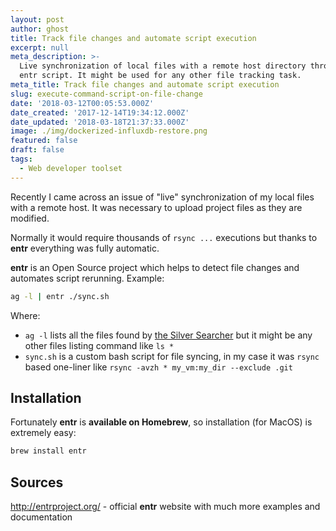 ```yaml
---
layout: post
author: ghost
title: Track file changes and automate script execution
excerpt: null
meta_description: >-
  Live synchronization of local files with a remote host directory through the
  entr script. It might be used for any other file tracking task.
meta_title: Track file changes and automate script execution
slug: execute-command-script-on-file-change
date: '2018-03-12T00:05:53.000Z'
date_created: '2017-12-14T19:34:12.000Z'
date_updated: '2018-03-18T21:37:33.000Z'
image: ./img/dockerized-influxdb-restore.png
featured: false
draft: false
tags:
  - Web developer toolset
---
```

Recently I came across an issue of "live" synchronization of my local files with a remote host. It was necessary to upload project files as they are modified.

Normally it would require thousands of `rsync ...` executions but thanks to **entr** everything was fully automatic.

**entr** is an Open Source project which helps to detect file changes and automates script rerunning. Example:

```sh
ag -l | entr ./sync.sh
```

Where:

- `ag -l` lists all the files found by [the Silver Searcher](https://github.com/ggreer/the_silver_searcher) but it might be any other files listing command like `ls *`
- `sync.sh` is a custom bash script for file syncing, in my case it was `rsync` based one-liner like `rsync -avzh * my_vm:my_dir --exclude .git`

## Installation

Fortunately **entr** is **available on Homebrew**, so installation (for MacOS) is extremely easy:

```sh
brew install entr
```

## Sources
http://entrproject.org/ - official **entr** website with much more examples and documentation
